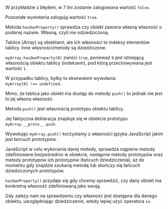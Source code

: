W przykładzie z błędem, w 7 lini zostanie zalogowana wartość `false`.

Pozostałe wywołania zalogują wartość `true`.

Metoda `hasOwnProperty()` sprawdza czy obiekt zawiera własną własność o podanej nazwie. Własną, czyli nie odziedziczoną.

Tablice (_Array_) są obiektami, ale ich własności to indeksy elementów tablicy. Inne własności/metody są dziedziczone.

`myArray.hasOwnProperty(0)` zwróci `true`, ponieważ `0` jest istniejącą własnością obiektu tablicy (indeksem), pod którą przechowywana jest wartość `1`.

W przypadku tablicy, byłby to ekwiwalent wywołania\
`myArray[0] !== undefined`.

Mimo, że tablica jako obiekt ma dostęp do metody `push()` to jednak nie jest to jej własna własność.

Metoda `push()` jest własnością prototypu obiektu tablicy.

Jej faktyczna deklaracja znajduje się w obiekcie prototypu `myArray.__proto__.push`.

Wywołując `myArray.push()` korzystamy z własności języka JavaScript jakim jest łańcuch prototypów.

JavaScript w celu wykonania danej metody, sprawdza najpierw metody zdefiniowane bezpośrednio w obiekcie, następnie metody prototypów oraz metody prototypów ich prototypów (łańcuch dziedziczenia), aż do momentu gdy znajdzie szukaną metodę lub skończy się łańcuch dziedziczonych prototypów.

`hasOwnProperty()` przydaje się gdy chcemy sprawdzić, czy dany obiekt ma konkretną własność zdefiniowaną jako swoją.

Gdy zależy nam na sprawdzeniu czy własność jest dostępna dla danego obiektu, uwzględniając dziedziczenie, wtedy lepiej użyć operatora `in`.
